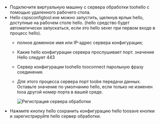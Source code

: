 * Подключите виртуальную машину с сервера обработки toohello с помощью удаленного рабочего стола.
* Hello cspsconfigtool.exe можно запустить, щелкнув ярлык hello, доступные на рабочем столе hello. (hello средство будет автоматически запускаться, если это hello sever при первом входе в процесс hello).
  - полное доменное имя или IP-адрес сервера конфигурации;
  - Какие hello конфигурации сервера прослушивает порт. значение Hello следует 443
  - Сервер конфигурации toohello tooconnect парольную фразу соединения.
  - Для этого процесса сервера порт toobe передачи данных. Оставьте значение по умолчанию hello, если только не изменен tooa другой номер порта в вашей среде.

    ![Регистрация сервера обработки](./media/site-recovery-vmware-register-process-server/register-ps.png)
* Нажмите кнопку hello сохранить конфигурацию hello toosave кнопки и зарегистрируйте hello сервер обработки.
